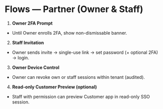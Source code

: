 # Flows — Partner (Owner & Staff)

1) **Owner 2FA Prompt**
- Until Owner enrolls 2FA, show non-dismissable banner.

2) **Staff Invitation**
- Owner sends invite → single-use link → set password (+ optional 2FA) → login.

3) **Owner Device Control**
- Owner can revoke own or staff sessions within tenant (audited).

4) **Read-only Customer Preview (optional)**
- Staff with permission can preview Customer app in read-only SSO session.

